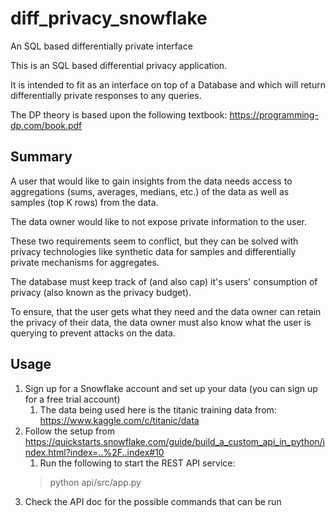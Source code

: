 # diff_privacy_snowflake
An SQL based differentially private interface

This is an SQL based differential privacy application.

It is intended to fit as an interface on top of a Database and which will return differentially private responses to any queries.

The DP theory is based upon the following textbook: https://programming-dp.com/book.pdf

## Summary

A user that would like to gain insights from the data needs access to aggregations (sums, averages, medians, etc.) of the data as well as samples (top K rows) from the data.

The data owner would like to not expose private information to the user.

These two requirements seem to conflict, but they can be solved with privacy technologies like synthetic data for samples and differentially private mechanisms for aggregates.

The database must keep track of (and also cap) it's users' consumption of privacy (also known as the privacy budget).

To ensure, that the user gets what they need and the data owner can retain the privacy of their data, the data owner must also know what the user is querying to prevent attacks on the data.

## Usage

1. Sign up for a Snowflake account and set up your data (you can sign up for a free trial account)
   1. The data being used here is the titanic training data from: https://www.kaggle.com/c/titanic/data
2. Follow the setup from https://quickstarts.snowflake.com/guide/build_a_custom_api_in_python/index.html?index=..%2F..index#10
   1. Run the following to start the REST API service:
    >python api/src/app.py 
4. Check the API doc for the possible commands that can be run
